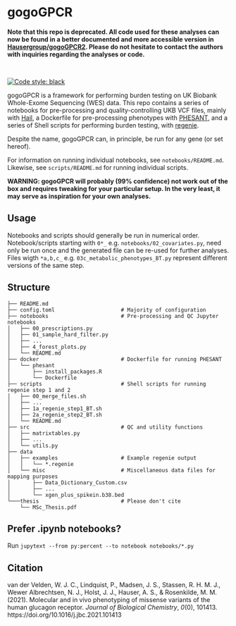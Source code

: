 # gogoGPCR

**Note that this repo is deprecated. All code used for these analyses can now be found in a better documented and more accessible version in [Hausergroup/gogoGPCR2](https://github.com/HauserGroup/gogoGPCR2). Please do not hesitate to contact the authors with inquiries regarding the analyses or code.**

&nbsp;
&nbsp;
&nbsp;
&nbsp;

[![Code style: black](https://img.shields.io/badge/code%20style-black-000000.svg)](https://github.com/psf/black)

gogoGPCR is a framework for performing burden testing on UK Biobank Whole-Exome Sequencing (WES) data. This repo contains a series of notebooks for pre-processing and quality-controlling UKB VCF files, mainly with [Hail](https://hail.is), a Dockerfile for pre-processing phenotypes with [PHESANT](https://github.com/MRCIEU/PHESANT), and a series of Shell scripts for performing burden testing, with [regenie](https://rgcgithub.github.io/regenie/).

Despite the name, gogoGPCR can, in principle, be run for any gene (or 
set hereof). 

For information on running individual notebooks, see `notebooks/README.md`. Likewise, see `scripts/README.md` for running individual scripts.

**WARNING: gogoGPCR will probably (99% confidence) not work out of the box and requires tweaking for your particular setup. In the very least, it may serve as inspiration for your own analyses.**

## Usage
Notebooks and scripts should generally be run in numerical order. Notebook/scripts starting with `0*_` e.g. `notebooks/02_covariates.py`, need only be run once and the generated file can be re-used for further analyses. Files wigth `*a,b,c_` e.g. `03c_metabolic_phenotypes_BT.py` represent different versions of the same step. 

## Structure

```
├── README.md
├── config.toml                     # Majority of configuration
├── notebooks                       # Pre-processing and QC Jupyter notebooks
│   ├── 00_prescriptions.py         
│   ├── 01_sample_hard_filter.py    
│   ├── ...
│   ├── 4_forest_plots.py
│   └── README.md
├── docker                          # Dockerfile for running PHESANT
│   └── phesant  
│       ├── install_packages.R  
│       └── Dockerfile
├── scripts                         # Shell scripts for running regenie step 1 and 2
│   ├── 00_merge_files.sh
│   ├── ...
│   ├── 1a_regenie_step1_BT.sh
│   ├── 2a_regenie_step2_BT.sh
│   └── README.md    
├── src                             # QC and utility functions
│   ├── matrixtables.py
│   ├── ...
│   └── utils.py  
├── data
│   ├── examples                    # Example regenie output
│   │   └── *.regenie
│   └── misc                        # Miscellaneous data files for mapping purposes
│       ├── Data_Dictionary_Custom.csv
│       ├── ...
│       └── xgen_plus_spikein.b38.bed
└───thesis                          # Please don't cite
    └── MSc_Thesis.pdf

```

## Prefer .ipynb notebooks?
Run `jupytext --from py:percent --to notebook notebooks/*.py`


## Citation
<div class="csl-entry">van der Velden, W. J. C., Lindquist, P., Madsen, J. S., Stassen, R. H. M. J., Wewer Albrechtsen, N. J., Holst, J. J., Hauser, A. S., &#38; Rosenkilde, M. M. (2021). Molecular and in vivo phenotyping of missense variants of the human glucagon receptor. <i>Journal of Biological Chemistry</i>, <i>0</i>(0), 101413. https://doi.org/10.1016/j.jbc.2021.101413</div>

